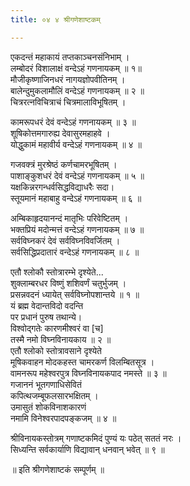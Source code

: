 ```yaml
---
title: ०४ ४ श्रीगणेशाष्टकम्

---
```


 एकदन्तं महाकायं तप्तकाञ्चनसंनिभाम् ।  
लम्बोदरं विशालाक्षं वन्देऽहं गणनायकम् ॥ १॥  
मौजीकृष्णाजिनधरं नागयज्ञोपवीतिनम् ।  
बालेन्दुमुकलामौलिं वन्देऽहं गणनायकम् ॥ २ ॥  
चित्ररत्नविचित्राचं चित्रमालाविभूषितम् ।  

कामरूपधरं देवं वन्देऽहं गणनायकम् ॥ ३ ॥  
शूषिकोत्तमगारुह्य देवासुरमहाहवे ।  
योद्धुकामं महावीर्य वन्देऽहं गणनायकम् ॥ ४ ॥  

गजवक्त्रं मुरश्रेष्ठं कर्णचामरभूषितम् ।  
पाशाङ्कुशधरं देवं वन्देऽहं गणनायकम् ॥ ५ ॥  
यक्षकिन्नरगन्धर्वसिद्धविद्याधरैः सदा।  
स्तूयमानं महाबाहु वन्देऽहं गणनायकम् ॥ ६ ॥  

अम्बिकाहृदयानन्दं मातृभिः परिवेष्टितम् ।  
भक्तप्रियं मदोन्मत्तं वन्देऽहं गणनायकम् ॥ ७ ॥  
सर्वविघ्नकरं देवं सर्वविघ्नविवर्जितम् ।  
सर्वसिद्धिप्रदातारं वन्देऽहं गणनायकम् ॥ ८ ॥  

एतौ श्लोकौ स्तोत्रारम्भे दृश्येते...  
शुक्लाम्बरधर विष्णुं शशिवर्णं चतुर्भुजम् ।  
प्रसन्नवदनं ध्यायेत् सर्वविघ्नोपशान्तये ॥ १ ॥  
यं ब्रह्म वेदान्तविदो वदन्ति  
पर प्रधानं पुरुष तथान्ये।  
विश्वोद्गतेः कारणमीश्वरं वा [च]  
तस्मै नमो विघ्नविनायकाय ॥ २ ॥  
एतौ श्लोको स्तोत्रावसाने दृश्येते  
मूषिकवाहन मोदकहस्त चामरकर्ण विलम्बितसूत्र ।  
वामनरूप महेश्वरपुत्र विघ्नविनायकपाद नमस्ते ॥ ३ ॥  
गजाननं भूतगणाधिसेवितं  
कपित्थजम्बूफलसारभक्षितम् ।  
उमासुतं शोकविनाशकारणं  
नमामि विनेश्वरपादपङ्कजम् ॥ ४ ॥  

श्रीविनायकस्तोत्रम् गणाष्टकमिदं पुण्यं यः पठेत् सततं नरः ।  
सिध्यन्ति सर्वकार्याणि विद्यावान् धनवान् भवेत् ॥ ९ ॥  

॥ इति श्रीगणेशाष्टकं सम्पूर्णम् ॥  